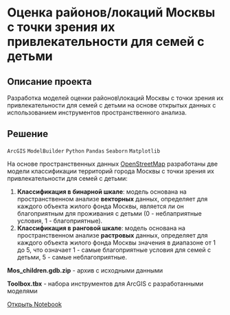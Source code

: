 # Оценка районов/локаций Москвы с точки зрения их привлекательности для семей с детьми

## Описание проекта

Разработка моделей оценки районов\локаций Москвы с точки зрения их привлекательности для семей с детьми на основе открытых данных с использованием инструментов пространственного анализа.

## Решение

`ArcGIS` `ModelBuilder` `Python` `Pandas` `Seaborn` `Matplotlib`

На основе пространственных данных [OpenStreetMap](https://www.openstreetmap.org/#map=13/55.7444/37.6253) разработаны две модели классификации территорий города Москвы с точки зрения их привлекательности для семей с детьми:
1. **Классификация в бинарной шкале**: модель основана на пространственном анализе **векторных** данных, определяет для каждого объекта жилого фонда Москвы, является ли он благоприятным для проживания с детьми (0 - неблаприятные условия, 1 - благоприятные).
2. **Классификация в ранговой шкале**: модель основана на пространственном анализе **растровых** данных, определяет для каждого объекта жилого фонда Москвы значения в диапазоне от 1 до 5, что означает 1 - самые благоприятные условия для семей с детьми, 5 - самые неблагоприятные.

**Mos_children.gdb.zip** - архив с исходными данными

**Toolbox.tbx** - набора инструментов для ArcGIS с разработанными моделями

[Открыть Notebook](https://github.com/Kri5PO/Test/blob/main/Mos_for_children.ipynb)
